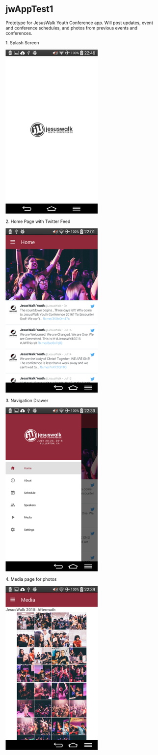 # jwAppTest1

Prototype for JesusWalk Youth Conference app. Will post updates, event and conference schedules, and photos from previous events and conferences.

<p>
1. Splash Screen
</p>
<img src="screenshot-images/SplashScreen.png" width="300px" />

<p>
2. Home Page with Twitter Feed
</p>
<img src="screenshot-images/Home.png" width="300px" />

<p>
3. Navigation Drawer
</p>
<img src="screenshot-images/NavigationDrawer.png" width="300px" />

<p>
4. Media page for photos
</p>
<img src="screenshot-images/Media.png" width="300px" />
